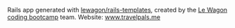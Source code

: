 Rails app generated with [lewagon/rails-templates](https://github.com/lewagon/rails-templates), created by the [Le Wagon coding bootcamp](https://www.lewagon.com) team.
Website: www.travelpals.me
